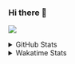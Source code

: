 ### Hi there 👋

<!-- [![](https://img.shields.io/badge/-Email-325180?logo=maildotru&logoColor=white&style=flat-square)](mailto:hi@wang.tianshu.me) -->
<!-- [![](https://img.shields.io/badge/-GitHub-black?logo=GitHub&style=flat-square)](https://github.com/turian) -->
<!-- [![](https://img.shields.io/badge/-Telegram-26a5e4?labelColor=fafafa&logo=telegram&style=flat-square)](https://t.me/tshu_w) -->
[![](https://img.shields.io/badge/-Twitter-1da1f2?logo=Twitter&logoColor=white&style=flat-square)](https://twitter.com/turian)
<!-- [![](https://komarev.com/ghpvc/?username=turian&color=blueviolet&style=flat-square)]() -->


<!-- 
- 🧑🏻‍🎓 PhD candidate at UCAS
- 🔭 Currently interested in Entity Resolution
- 🛠 macOS & Emacs & ZSH
- 🚧 Under construction...
 -->

<details>

<summary>GitHub Stats</summary>

![Joseph Turian's GitHub stats](https://github-readme-stats.vercel.app/api?username=turian&show_icons=true&theme=buefy&count_private=true)
  
</details>


<details>
  <summary>Wakatime Stats</summary>

  Currently, files accessed by tramp cannot be tracked by wakatime, see https://github.com/wakatime/wakatime-mode/issues/27
  <br>
  
<!--START_SECTION:waka-->
<!-- 

![Code Time](http://img.shields.io/badge/Code%20Time-5%2C965%20hrs%2058%20mins-blue)

**I'm an Early 🐤** 

```text
🌞 Morning    71 commits     ████░░░░░░░░░░░░░░░░░░░░░   16.44% 
🌆 Daytime    203 commits    ███████████░░░░░░░░░░░░░░   46.99% 
🌃 Evening    151 commits    ████████░░░░░░░░░░░░░░░░░   34.95% 
🌙 Night      7 commits      ░░░░░░░░░░░░░░░░░░░░░░░░░   1.62%

```
📅 **I'm Most Productive on Tuesday** 

```text
Monday       66 commits     ███░░░░░░░░░░░░░░░░░░░░░░   15.28% 
Tuesday      156 commits    █████████░░░░░░░░░░░░░░░░   36.11% 
Wednesday    52 commits     ███░░░░░░░░░░░░░░░░░░░░░░   12.04% 
Thursday     31 commits     █░░░░░░░░░░░░░░░░░░░░░░░░   7.18% 
Friday       52 commits     ███░░░░░░░░░░░░░░░░░░░░░░   12.04% 
Saturday     51 commits     ███░░░░░░░░░░░░░░░░░░░░░░   11.81% 
Sunday       24 commits     █░░░░░░░░░░░░░░░░░░░░░░░░   5.56%

```


📊 **This Week I Spent My Time On** 

```text
💬 Programming Languages: 
sh                       23 hrs 57 mins      █████████████████████████   100.0%

🔥 Editors: 
Zsh                      23 hrs 57 mins      █████████████████████████   100.0%

🐱‍💻 Projects: 
universal-blocker        13 hrs 52 mins      ██████████████░░░░░░░░░░░   57.92% 
Terminal                 7 hrs 9 mins        ███████░░░░░░░░░░░░░░░░░░   29.91% 
Dash-User-Contributions  1 hr 17 mins        █░░░░░░░░░░░░░░░░░░░░░░░░   5.38% 
lightning                1 hr 14 mins        █░░░░░░░░░░░░░░░░░░░░░░░░   5.17% 
jhu-mt-hw                20 mins             ░░░░░░░░░░░░░░░░░░░░░░░░░   1.44%

💻 Operating System: 
Linux                    15 hrs 56 mins      ████████████████░░░░░░░░░   66.53% 
Mac                      8 hrs 1 min         ████████░░░░░░░░░░░░░░░░░   33.47%

```

**I Mostly Code in Python** 

```text
Python                   11 repos            ████████████░░░░░░░░░░░░░   50.0% 
HTML                     2 repos             ██░░░░░░░░░░░░░░░░░░░░░░░   9.09% 
Emacs Lisp               2 repos             ██░░░░░░░░░░░░░░░░░░░░░░░   9.09% 
JavaScript               2 repos             ██░░░░░░░░░░░░░░░░░░░░░░░   9.09% 
TeX                      2 repos             ██░░░░░░░░░░░░░░░░░░░░░░░   9.09%

```

--> 


 Last Updated on 13/09/2022 08:07:56 UTC
<!--END_SECTION:waka-->
</details>
